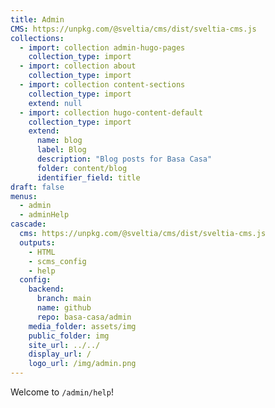```yaml
---
title: Admin
CMS: https://unpkg.com/@sveltia/cms/dist/sveltia-cms.js
collections:
  - import: collection admin-hugo-pages
    collection_type: import
  - import: collection about
    collection_type: import
  - import: collection content-sections
    collection_type: import
    extend: null
  - import: collection hugo-content-default
    collection_type: import
    extend:
      name: blog
      label: Blog
      description: "Blog posts for Basa Casa"
      folder: content/blog
      identifier_field: title
draft: false
menus:
  - admin
  - adminHelp
cascade:
  cms: https://unpkg.com/@sveltia/cms/dist/sveltia-cms.js
  outputs:
    - HTML
    - scms_config
    - help
  config:
    backend:
      branch: main
      name: github
      repo: basa-casa/admin
    media_folder: assets/img
    public_folder: img
    site_url: ../../
    display_url: /
    logo_url: /img/admin.png
---
```

Welcome to `/admin/help`!
